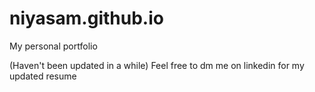 # niyasam.github.io

My personal portfolio

(Haven't been updated in a while) Feel free to dm me on linkedin for my updated resume
